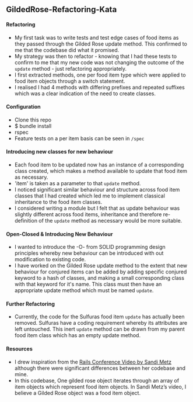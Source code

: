 ## GildedRose-Refactoring-Kata

#### Refactoring
* My first task was to write tests and test edge cases of food items as they passed through the Gilded Rose update method. This confirmed to me that the codebase did what it promised.
* My strategy was then to refactor - knowing that I had these tests to confirm to me that my new code was not changing the outcome of the `update` method - just refactoring appropriately.
* I first extracted methods, one per food item type which were applied to food item objects through a switch statement.
* I realised I had 4 methods with differing prefixes and repeated suffixes which was a clear indication of the need to create classes.

#### Configuration
* Clone this repo
* $ bundle install
* rspec
* Feature tests on a per item basis can be seen in `/spec`

#### Introducing new classes for new behaviour
* Each food item to be updated now has an instance of a corresponding class created, which makes a method available to update that food item as necessary.
* 'item' is taken as a parameter to that `update` method.
* I noticed significant similar behaviour and structure across food item classes that I had created which led me to implement classical inheritance to the food item classes.
* I considered writing a module but I felt that as update behaviour was slightly different across food items, inheritance and therefore re-definition of the `update` method as necessary would be more suitable.

#### Open-Closed & Introducing New Behaviour
* I wanted to introduce the -O- from SOLID programming design principles whereby new behaviour can be introduced with out modification to existing code.
* I have worked on the Gilded Rose update method to the extent that new behaviour for conjured items can be added by adding specific conjured keyword to a hash of classes, and making a small corresponding class with that keyword for it's name. This class must then have an appropriate update method which must be named `update`.

#### Further Refactoring
* Currently, the code for the Sulfuras food item `update` has actually been removed. Sulfuras have a coding requirement whereby its attributes are left untouched. This inert `update` method can be drawn from my parent food item class which has an empty update method.

#### Resources
* I drew inspiration from the [Rails Conference Video by Sandi Metz](https://www.youtube.com/watch?v=8bZh5LMaSmE&feature=youtu.be) although there were significant differences between her codebase and mine.
* In this codebase, One gilded rose object iterates through an array of item objects which represent food item objects. In Sandi Metz’s video, I believe a Gilded Rose object was a food item object.
